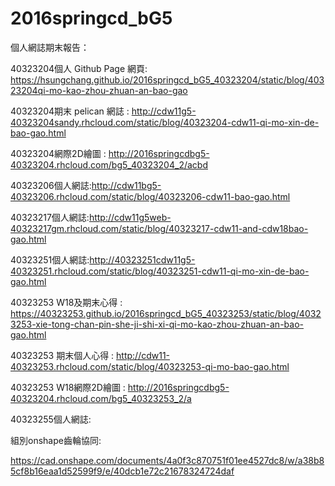 # 2016springcd_bG5

個人網誌期末報告：

40323204個人 Github Page 網頁: https://hsungchang.github.io/2016springcd_bG5_40323204/static/blog/40323204qi-mo-kao-zhou-zhuan-an-bao-gao

40323204期末 pelican 網誌 :  http://cdw11g5-40323204sandy.rhcloud.com/static/blog/40323204-cdw11-qi-mo-xin-de-bao-gao.html

40323204網際2D繪圖 :  http://2016springcdbg5-40323204.rhcloud.com/bg5_40323204_2/acbd

40323206個人網誌:http://cdw11bg5-40323206.rhcloud.com/static/blog/40323206-cdw11-bao-gao.html

40323217個人網誌:http://cdw11g5web-40323217gm.rhcloud.com/static/blog/40323217-cdw11-and-cdw18bao-gao.html 

40323251個人網誌:http://40323251cdw11g5-40323251.rhcloud.com/static/blog/40323251-cdw11-qi-mo-xin-de-bao-gao.html

40323253 W18及期末心得 : https://40323253.github.io/2016springcd_bG5_40323253/static/blog/40323253-xie-tong-chan-pin-she-ji-shi-xi-qi-mo-kao-zhou-zhuan-an-bao-gao.html

40323253 期末個人心得 : http://cdw11-40323253.rhcloud.com/static/blog/40323253-qi-mo-bao-gao.html

40323253 W18網際2D繪圖 : http://2016springcdbg5-40323204.rhcloud.com/bg5_40323253_2/a

40323255個人網誌:


組別onshape齒輪協同: 

https://cad.onshape.com/documents/4a0f3c870751f01ee4527dc8/w/a38b85cf8b16eaa1d52599f9/e/40dcb1e72c21678324724daf

